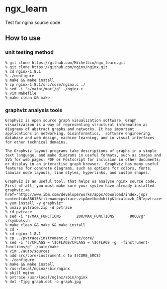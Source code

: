 # ngx_learn
Test for nginx source code

## How to use

### unit testing method

    % git clone https://github.com/MichelLiu/ngx_learn.git
    % git clone https://github.com/nginx/nginx.git
    % cd nginx-1.8.1
    % ./configure
    % make && make install
    % cp nginx-1.8.1/src/core/nginx.c ./
    % sed -i "s/main(/mac(/g" ./nginx.c
    % vim Makefile
    % make clean && make

### graphviz analysis tools
    
    Graphviz is open source graph visualization software. Graph visualization is a way of representing structural information as diagrams of abstract graphs and networks. It has important applications in networking, bioinformatics,  software engineering, database and web design, machine learning, and in visual interfaces for other technical domains. 
    
    The Graphviz layout programs take descriptions of graphs in a simple text language, and make diagrams in useful formats, such as images and SVG for web pages; PDF or Postscript for inclusion in other documents; or display in an interactive graph browser.  Graphviz has many useful features for concrete diagrams, such as options for colors, fonts, tabular node layouts, line styles, hyperlinks, and custom shapes. 
    
    Graphviz is an useful tool, that helps us analyse nginx source code.
    First of all, you must make sure your system have already installed graphviz,<a href="http://www.ibm.com/developerworks/apps/download/index.jsp?contentid=88615&filename=pvtrace.zip&method=http&locale=zh_CN">pvtrace</a>
    % yum install -y graphviz*
    % unzip pvtrace.zip -d pvtrace
    % cd pvtrace
    % sed -i "s/MAX_FUNCTIONS       200/MAX_FUNCTIONS       8000/g" ./symbols.h
    % make clean && make && make install
    % cd -
    % cd nginx-1.8.1
    % cp ../pvtrace/instrument.c ./src/core/
    % sed -i "s/CFLAGS = \$CFLAGS/CFLAGS = \$CFLAGS -g  -finstrument-functions/g" ./auto/make
    % vim ./auto/sources
    % add src/core/instrument.c to $(CORE_SRCS)
    % ./configure
    % make && make install
    % /usr/local/nginx/sbin/nginx
    % pkill nginx
    % pvtrace /usr/local/nginx/sbin/nginx
    % dot -Tjpg graph.dot -o graph.jpg
